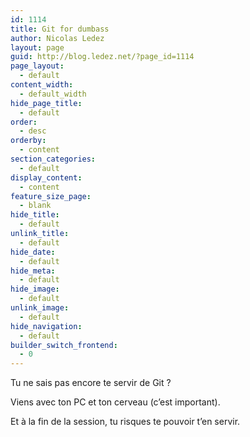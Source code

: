 ```yaml
---
id: 1114
title: Git for dumbass
author: Nicolas Ledez
layout: page
guid: http://blog.ledez.net/?page_id=1114
page_layout:
  - default
content_width:
  - default_width
hide_page_title:
  - default
order:
  - desc
orderby:
  - content
section_categories:
  - default
display_content:
  - content
feature_size_page:
  - blank
hide_title:
  - default
unlink_title:
  - default
hide_date:
  - default
hide_meta:
  - default
hide_image:
  - default
unlink_image:
  - default
hide_navigation:
  - default
builder_switch_frontend:
  - 0
---
```

Tu ne sais pas encore te servir de Git ?

Viens avec ton PC et ton cerveau (c&rsquo;est important).

Et à la fin de la session, tu risques te pouvoir t&rsquo;en servir.
